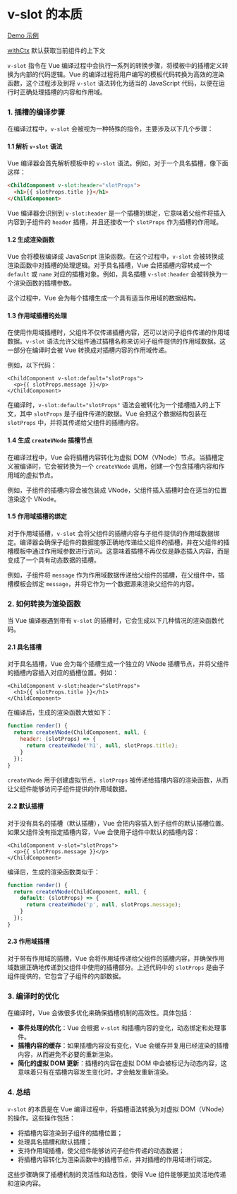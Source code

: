 # v-slot 的本质

[Demo 示例](https://play.vuejs.org/#eNqNks1OwzAQhF9ltVxLeoBTFZAA9QAHQMDRlyjZhBTHtvwTgiK/O7bTpo0EiJs9Mzv6vPKIN0plvSPcYG6pU7ywdM0EQH4nOwX9ueHSXjEcYVhBCZ5hcgHGoID38yV46ZKv4+CxYh+fy+GsrlPf10lZagjCvi5fL1AW0xXVheMT0v8rZqqFjiu0ppSibptsZ6QISxhjmmEZ0i0n/aRsK4VhuIHkRK/gXH4+JM1qR6uDXr5T+fGDvjND1Bg+azKke2I4e7bQDdnJ3r4+0hDOs9nJyvGQ/sN8ISO5i4xT7NaJKmCf5BLtfaektq1o3sx2sCTM4VERNCZ9yjMMPyEu6renH3Evsss0x4RH/w3CULit)

[withCtx](https://github.com/vuejs/core/blob/a23fb59e83c8b65b27eaa21964c8baa217ab0573/packages/runtime-core/src/componentRenderContext.ts#L70) 默认获取当前组件的上下文

`v-slot` 指令在 Vue 编译过程中会执行一系列的转换步骤，将模板中的插槽定义转换为内部的代码逻辑。Vue 的编译过程将用户编写的模板代码转换为高效的渲染函数，这个过程涉及到将 `v-slot` 语法转化为适当的 JavaScript 代码，以便在运行时正确处理插槽的内容和作用域。

### 1. **插槽的编译步骤**
在编译过程中，`v-slot` 会被视为一种特殊的指令，主要涉及以下几个步骤：

#### 1.1 **解析 `v-slot` 语法**
Vue 编译器会首先解析模板中的 `v-slot` 语法。例如，对于一个具名插槽，像下面这样：

```html
<ChildComponent v-slot:header="slotProps">
  <h1>{{ slotProps.title }}</h1>
</ChildComponent>
```

Vue 编译器会识别到 `v-slot:header` 是一个插槽的绑定，它意味着父组件将插入内容到子组件的 `header` 插槽，并且还接收一个 `slotProps` 作为插槽的作用域。

#### 1.2 **生成渲染函数**
Vue 会将模板编译成 JavaScript 渲染函数。在这个过程中，`v-slot` 会被转换成渲染函数中对插槽的处理逻辑。对于具名插槽，Vue 会把插槽内容转成一个 `default` 或 `name` 对应的插槽对象。例如，具名插槽 `v-slot:header` 会被转换为一个渲染函数的插槽参数。

这个过程中，Vue 会为每个插槽生成一个具有适当作用域的数据结构。

#### 1.3 **作用域插槽的处理**
在使用作用域插槽时，父组件不仅传递插槽内容，还可以访问子组件传递的作用域数据。`v-slot` 语法允许父组件通过插槽名称来访问子组件提供的作用域数据。这一部分在编译时会被 Vue 转换成对插槽内容的作用域传递。

例如，以下代码：

```vue
<ChildComponent v-slot:default="slotProps">
  <p>{{ slotProps.message }}</p>
</ChildComponent>
```

在编译时，`v-slot:default="slotProps"` 语法会被转化为一个插槽插入的上下文，其中 `slotProps` 是子组件传递的数据。Vue 会把这个数据结构包装在 `slotProps` 中，并将其传递给父组件的插槽内容。

#### 1.4 **生成 `createVNode` 插槽节点**
在编译过程中，Vue 会将插槽内容转化为虚拟 DOM（VNode）节点。当插槽定义被编译时，它会被转换为一个 `createVNode` 调用，创建一个包含插槽内容和作用域的虚拟节点。

例如，子组件的插槽内容会被包装成 VNode，父组件插入插槽时会在适当的位置渲染这个 VNode。

#### 1.5 **作用域插槽的绑定**
对于作用域插槽，`v-slot` 会将父组件的插槽内容与子组件提供的作用域数据绑定。编译器会确保子组件的数据能够正确地传递给父组件的插槽，并在父组件的插槽模板中通过作用域参数进行访问。这意味着插槽不再仅仅是静态插入内容，而是变成了一个具有动态数据的插槽。

例如，子组件将 `message` 作为作用域数据传递给父组件的插槽，在父组件中，插槽模板会绑定 `message`，并将它作为一个数据源来渲染父组件的内容。

### 2. **如何转换为渲染函数**
当 Vue 编译器遇到带有 `v-slot` 的插槽时，它会生成以下几种情况的渲染函数代码。

#### 2.1 **具名插槽**
对于具名插槽，Vue 会为每个插槽生成一个独立的 VNode 插槽节点，并将父组件的插槽内容插入对应的插槽位置。例如：

```vue
<ChildComponent v-slot:header="slotProps">
  <h1>{{ slotProps.title }}</h1>
</ChildComponent>
```

在编译后，生成的渲染函数大致如下：

```js
function render() {
  return createVNode(ChildComponent, null, {
    header: (slotProps) => {
      return createVNode('h1', null, slotProps.title);
    }
  });
}
```

`createVNode` 用于创建虚拟节点，`slotProps` 被传递给插槽内容的渲染函数，从而让父组件能够访问子组件提供的作用域数据。

#### 2.2 **默认插槽**
对于没有具名的插槽（默认插槽），Vue 会把内容插入到子组件的默认插槽位置。如果父组件没有指定插槽内容，Vue 会使用子组件中默认的插槽内容：

```vue
<ChildComponent v-slot="slotProps">
  <p>{{ slotProps.message }}</p>
</ChildComponent>
```

编译后，生成的渲染函数类似于：

```js
function render() {
  return createVNode(ChildComponent, null, {
    default: (slotProps) => {
      return createVNode('p', null, slotProps.message);
    }
  });
}
```

#### 2.3 **作用域插槽**
对于带有作用域的插槽，Vue 会将作用域传递给父组件的插槽内容，并确保作用域数据正确地传递到父组件中使用的插槽部分。上述代码中的 `slotProps` 是由子组件提供的，它包含了子组件的内部数据。

### 3. **编译时的优化**
在编译时，Vue 会做很多优化来确保插槽机制的高效性。具体包括：

- **事件处理的优化**：Vue 会根据 `v-slot` 和插槽内容的变化，动态绑定和处理事件。
- **插槽内容的缓存**：如果插槽内容没有变化，Vue 会缓存并复用已经渲染的插槽内容，从而避免不必要的重新渲染。
- **简化的虚拟 DOM 更新**：插槽的内容在虚拟 DOM 中会被标记为动态内容，这意味着只有在插槽内容发生变化时，才会触发重新渲染。

### 4. **总结**
`v-slot` 的本质是在 Vue 编译过程中，将插槽语法转换为对虚拟 DOM（VNode）的操作。这些操作包括：

- 将插槽内容渲染到子组件的插槽位置；
- 处理具名插槽和默认插槽；
- 支持作用域插槽，使父组件能够访问子组件传递的动态数据；
- 将插槽内容转化为渲染函数中的插槽节点，并对插槽的作用域进行绑定。

这些步骤确保了插槽机制的灵活性和动态性，使得 Vue 组件能够更加灵活地传递和渲染内容。